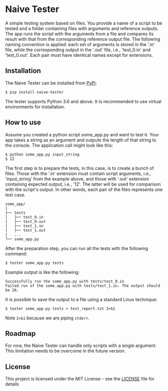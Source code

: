 # Naive Tester

A simple testing system based on files. You provide a name of a script
to be tested and a folder containing files with arguments and reference
outputs. The app runs the script with the arguments from a file and compares
its result with that from the corresponding reference output file.
The following naming convention is applied:
each set of arguments is stored in the '.in' file, while the corresponding
output in the '.out' file, i.e., 'test_0.in' and 'test_0.out'.
Each pair must have identical names except for extensions.

## Installation
The Naive Tester can be installed from [PyPi](https://pypi.org/project/naive-tester/1.0.0/):
```
$ pip install naive-tester
```
The tester supports Python 3.6 and above. It is recommended to use virtual
environments for installation.

## How to use
Assume you created a python script some_app.py and want to test it. Your app
takes a string as an argument and outputs the length of that string to the console.
The application call might look like this:
```
$ python some_app.py input_string
$ 12
```
The first step is to prepare the tests, in this case, is to create a bunch of files.
Those with the '.in' extension must contain script arguments, i.e., 'input_string'
from the example above, and those with '.out' extension containing expected output,
i.e., '12'. The latter will be used for comparison with the script's output.
In other words, each pair of the files represents one test case.
```
some_app/
|
├── tests
|   ├── test_0.in
|   ├── test_0.out
|   ├── test_1.in
|   ├── test_1.out
|   ...
└── some_app.py
```
After the preparation step, you can run all the tests with the following command:
```
$ tester some_app.py tests
```
Example output is like the following:
```
Successfully run the some_app.py with tests/test_0.in
Failed run of the some_app.py with tests/test_1.in. The output should be 26.
```
It is possible to save the output to a file using a standard Linux technique:
```
$ tester some_app.py tests > test_report.txt 2>&1
```
Note ```2>&1``` because we are piping ```stderr```.

## Roadmap
For now, the Naive Tester can handle only scripts with a single argument.
This limitation needs to be overcome in the future version.


## License
This project is licensed under the MIT License - see the [LICENSE](https://github.com/FilippSolovev/naive-tester/blob/master/LICENSE) file for details
